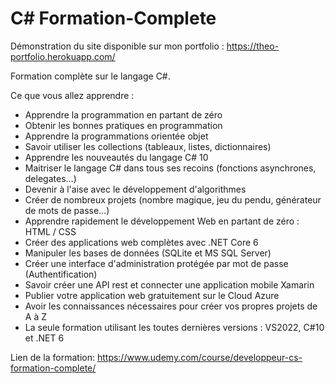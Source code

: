 # C# Formation-Complete

Démonstration du site disponible sur mon portfolio : https://theo-portfolio.herokuapp.com/

Formation complète sur le langage C#. 

Ce que vous allez apprendre :
- Apprendre la programmation en partant de zéro
- Obtenir les bonnes pratiques en programmation
- Apprendre la programmations orientée objet
- Savoir utiliser les collections (tableaux, listes, dictionnaires)
- Apprendre les nouveautés du langage C# 10
- Maitriser le langage C# dans tous ses recoins (fonctions asynchrones, delegates...)
- Devenir à l'aise avec le développement d'algorithmes
- Créer de nombreux projets (nombre magique, jeu du pendu, générateur de mots de passe...)
- Apprendre rapidement le développement Web en partant de zéro : HTML / CSS
- Créer des applications web complètes avec .NET Core 6
- Manipuler les bases de données (SQLite et MS SQL Server)
- Créer une interface d'administration protégée par mot de passe (Authentification)
- Savoir créer une API rest et connecter une application mobile Xamarin
- Publier votre application web gratuitement sur le Cloud Azure
- Avoir les connaissances nécessaires pour créer vos propres projets de A à Z
- La seule formation utilisant les toutes dernières versions : VS2022, C#10 et .NET 6

Lien de la formation: https://www.udemy.com/course/developpeur-cs-formation-complete/
